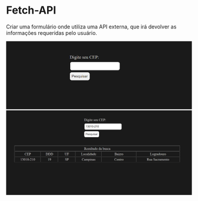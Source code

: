 # Fetch-API
Criar uma formulário onde utiliza uma API externa, que irá devolver as informações requeridas pelo usuário.

![Digite seu CEP](./cep-digite.png)
![CEP](./cep-digitado.png)